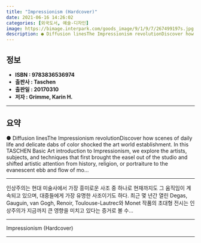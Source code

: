 ```yaml
---
title: "Impressionism (Hardcover)"
date: 2021-06-16 14:26:02
categories: [외국도서, 예술-디자인]
image: https://bimage.interpark.com/goods_image/9/1/9/7/267499197s.jpg
description: ● Diffusion linesThe Impressionism revolutionDiscover how scenes of daily life and delicate dabs of color shocked the art world establishment. In this TASCHEN
---
```


## **정보**

- **ISBN : 9783836536974**
- **출판사 : Taschen**
- **출판일 : 20170310**
- **저자 : Grimme, Karin H.**

------



## **요약**

●  Diffusion linesThe Impressionism revolutionDiscover how scenes of daily life and delicate dabs of color shocked the art world establishment. In this TASCHEN Basic Art introduction to Impressionism, we explore the artists, subjects, and techniques that first brought the easel out of the studio and shifted artistic attention from history, religion, or portraiture to the evanescent ebb and flow of mo...

------

인상주의는 현대 미술사에서 가장 흥미로운 사조 중 하나로 현재까지도 그 움직임이 계속되고 있으며, 대중들에게 가장 유명한 사조이기도 하다. 최근 몇 년간 열린 Degas, Gauguin, van Gogh, Renoir, Toulouse-Lautrec와 Monet 작품의 초대형 전시는 인상주의가 지금까지 큰 영향을 미치고 있다는 증거로 볼 수... 

------


Impressionism (Hardcover) 

------



